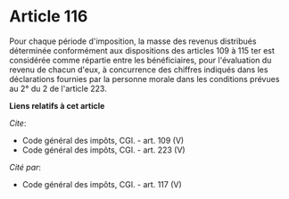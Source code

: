 # Article 116

Pour chaque période d'imposition, la masse des revenus distribués déterminée conformément aux dispositions des articles 109 à
115 ter est considérée comme répartie entre les bénéficiaires, pour l'évaluation du revenu de chacun d'eux, à concurrence des
chiffres indiqués dans les déclarations fournies par la personne morale dans les conditions prévues au 2° du 2 de l'article
223.

**Liens relatifs à cet article**

_Cite_:

  - Code général des impôts, CGI. - art. 109 (V)
  - Code général des impôts, CGI. - art. 223 (V)

_Cité par_:

  - Code général des impôts, CGI. - art. 117 (V)
